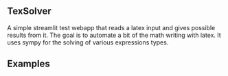 ## TexSolver

A simple streamlit test webapp that reads a latex input and gives possible results from it.
The goal is to automate a bit of the math writing with latex. It uses sympy for the solving of various expressions types.

## Examples
